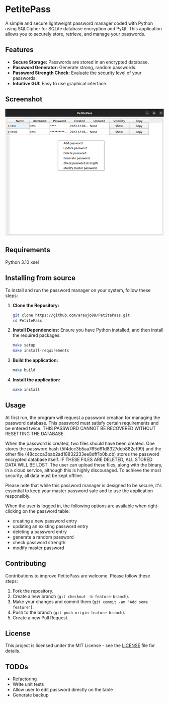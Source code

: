 # PetitePass

A simple and secure lightweight password manager coded with Python using SQLCipher for SQLite database encryption and PyQt. This application allows you to securely store, retrieve, and manage your passwords.

## Features

- **Secure Storage:** Passwords are stored in an encrypted database.
- **Password Generator:** Generate strong, random passwords.
- **Password Strength Check:** Evaluate the security level of your passwords.
- **Intuitive GUI:** Easy to use graphical interface.

## Screenshot

![screenshot](Screenshot.png)

## Requirements

Python 3.10
xsel

## Installing from source

To install and run the password manager on your system, follow these steps:

1. **Clone the Repository:**

   ```bash
   git clone https://github.com/araujo88/PetitePass.git
   cd PetitePass
   ```

2. **Install Dependencies:**
   Ensure you have Python installed, and then install the required packages:

   ```bash
   make setup
   make install-requirements
   ```

3. **Build the application:**

   ```bash
   make build
   ```

4. **Install the application:**

   ```bash
   make install
   ```

## Usage

At first run, the program will request a password creation for managing the password database. This password must satisfy certain requirements and be entered twice. THIS PASSWORD CANNOT BE RECOVERED WITHOUT RESETTING THE DATABASE.

When the password is created, two files should have been created. One stores the password hash (5f4dcc3b5aa765d61d8327deb882cf99) and the other file (48cccca3bab2ad18832233ee8dff1b0b.db) stores the password encrypted database itself. IF THESE FILES ARE DELETED, ALL STORED DATA WILL BE LOST. The user can upload these files, along with the binary, in a cloud service, although this is highly discouraged. To achieve the most security, all data must be kept offline.

Please note that while this password manager is designed to be secure, it's essential to keep your master password safe and to use the application responsibly.

When the user is logged in, the following options are available when right-clicking on the password table:

- creating a new password entry
- updating an existing password entry
- deleting a password entry
- generate a random password
- check password strength
- modify master password

## Contributing

Contributions to improve PetitePass are welcome. Please follow these steps:

1. Fork the repository.
2. Create a new branch (`git checkout -b feature-branch`).
3. Make your changes and commit them (`git commit -am 'Add some feature'`).
4. Push to the branch (`git push origin feature-branch`).
5. Create a new Pull Request.

## License

This project is licensed under the MIT License - see the [LICENSE](LICENSE) file for details.

## TODOs

- Refactoring
- Write unit tests
- Allow user to edit password directly on the table
- Generate backup
